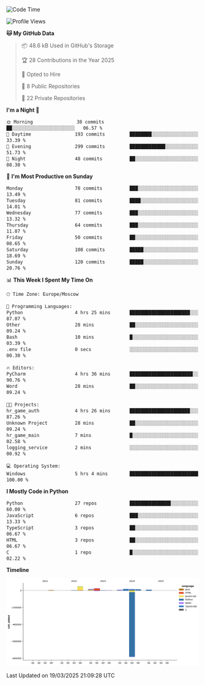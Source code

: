 <!--START_SECTION:waka-->
![Code Time](http://img.shields.io/badge/Code%20Time-621%20hrs%2041%20mins-blue)

![Profile Views](http://img.shields.io/badge/Profile%20Views-1-blue)

**🐱 My GitHub Data** 

> 📦 48.6 kB Used in GitHub's Storage 
 > 
> 🏆 28 Contributions in the Year 2025
 > 
> 💼 Opted to Hire
 > 
> 📜 8 Public Repositories 
 > 
> 🔑 22 Private Repositories 
 > 
**I'm a Night 🦉** 

```text
🌞 Morning                38 commits          ██░░░░░░░░░░░░░░░░░░░░░░░   06.57 % 
🌆 Daytime                193 commits         ████████░░░░░░░░░░░░░░░░░   33.39 % 
🌃 Evening                299 commits         █████████████░░░░░░░░░░░░   51.73 % 
🌙 Night                  48 commits          ██░░░░░░░░░░░░░░░░░░░░░░░   08.30 % 
```
📅 **I'm Most Productive on Sunday** 

```text
Monday                   78 commits          ███░░░░░░░░░░░░░░░░░░░░░░   13.49 % 
Tuesday                  81 commits          ████░░░░░░░░░░░░░░░░░░░░░   14.01 % 
Wednesday                77 commits          ███░░░░░░░░░░░░░░░░░░░░░░   13.32 % 
Thursday                 64 commits          ███░░░░░░░░░░░░░░░░░░░░░░   11.07 % 
Friday                   50 commits          ██░░░░░░░░░░░░░░░░░░░░░░░   08.65 % 
Saturday                 108 commits         █████░░░░░░░░░░░░░░░░░░░░   18.69 % 
Sunday                   120 commits         █████░░░░░░░░░░░░░░░░░░░░   20.76 % 
```


📊 **This Week I Spent My Time On** 

```text
🕑︎ Time Zone: Europe/Moscow

💬 Programming Languages: 
Python                   4 hrs 25 mins       ██████████████████████░░░   87.07 % 
Other                    28 mins             ██░░░░░░░░░░░░░░░░░░░░░░░   09.24 % 
Bash                     10 mins             █░░░░░░░░░░░░░░░░░░░░░░░░   03.39 % 
.env file                0 secs              ░░░░░░░░░░░░░░░░░░░░░░░░░   00.30 % 

🔥 Editors: 
PyCharm                  4 hrs 36 mins       ███████████████████████░░   90.76 % 
Word                     28 mins             ██░░░░░░░░░░░░░░░░░░░░░░░   09.24 % 

🐱‍💻 Projects: 
hr_game_auth             4 hrs 26 mins       ██████████████████████░░░   87.26 % 
Unknown Project          28 mins             ██░░░░░░░░░░░░░░░░░░░░░░░   09.24 % 
hr_game_main             7 mins              █░░░░░░░░░░░░░░░░░░░░░░░░   02.58 % 
logging_service          2 mins              ░░░░░░░░░░░░░░░░░░░░░░░░░   00.92 % 

💻 Operating System: 
Windows                  5 hrs 4 mins        █████████████████████████   100.00 % 
```

**I Mostly Code in Python** 

```text
Python                   27 repos            ███████████████░░░░░░░░░░   60.00 % 
JavaScript               6 repos             ███░░░░░░░░░░░░░░░░░░░░░░   13.33 % 
TypeScript               3 repos             ██░░░░░░░░░░░░░░░░░░░░░░░   06.67 % 
HTML                     3 repos             ██░░░░░░░░░░░░░░░░░░░░░░░   06.67 % 
C                        1 repo              █░░░░░░░░░░░░░░░░░░░░░░░░   02.22 % 
```



**Timeline**

![Lines of Code chart](https://raw.githubusercontent.com/adlemx/adlemx/main/assets/bar_graph.png)


 Last Updated on 19/03/2025 21:09:28 UTC
<!--END_SECTION:waka-->
